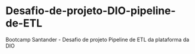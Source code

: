 # Desafio-de-projeto-DIO-pipeline-de-ETL
Bootcamp Santander - Desafio de projeto Pipeline de ETL da plataforma da DIO
